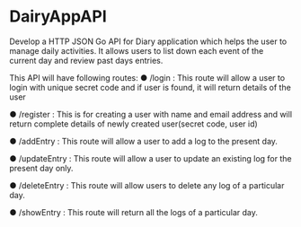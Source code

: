 # DairyAppAPI
Develop a HTTP JSON Go API for Diary application which helps the
user to manage daily activities. 
It allows users to list down each event of the current day and review past
days entries. 


This API will have following routes:
● /login : This route will allow a user to login with unique secret code and if user is found, it will
return details of the user

● /register : This is for creating a user with name and email address and will return complete details
of newly created user(secret code, user id)

● /addEntry : This route will allow a user to add a log to the present day.

● /updateEntry : This route will allow a user to update an existing log for the present day only.

● /deleteEntry : This route will allow users to delete any log of a particular day.

● /showEntry : This route will return all the logs of a particular day.
